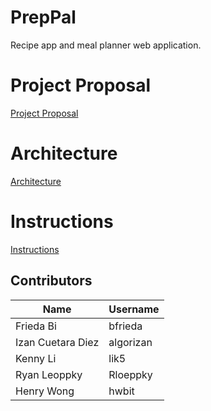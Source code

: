 # PrepPal
Recipe app and meal planner web application.

# Project Proposal
[Project Proposal](https://github.com/algorizan/PrepPal/wiki/Project-Proposal)

# Architecture
[Architecture](https://github.com/algorizan/PrepPal/blob/main/documentation/architecture.png)

# Instructions
[Instructions](./documentation/instructions.md)

## Contributors
| Name | Username |
|---|---|
| Frieda Bi | bfrieda |
| Izan Cuetara Diez | algorizan |
| Kenny Li | lik5 |
| Ryan Leoppky | Rloeppky |
| Henry Wong | hwbit |
